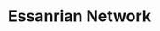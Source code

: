 ---
date created: Friday, December 8th 2023, 10:57:06 pm
date modified: Monday, December 11th 2023, 5:54:52 pm
eleventyNavigation:
  key: Essanrian Network
  parent: Material Plane
layout: base.njk
title: Essanrian Network
type: Continent
---
